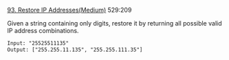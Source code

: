 [93. Restore IP Addresses(Medium)](https://leetcode.com/problems/restore-ip-addresses/)
529:209

Given a string containing only digits, restore it by returning all possible valid IP address combinations.

```html
Input: "25525511135"
Output: ["255.255.11.135", "255.255.111.35"]
```
